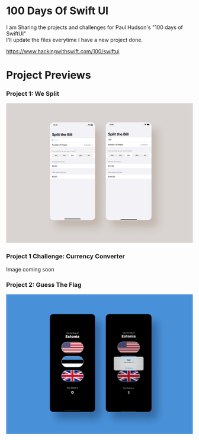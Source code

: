 # 100 Days Of Swift UI

I am Sharing the projects and challenges for Paul Hudson's "100 days of SwiftUI"  
I'll update the files everytime I have a new project done. 

https://www.hackingwithswift.com/100/swiftui

# Project Previews

### Project 1: We Split 

<img src="https://github.com/sunbird3000/100daysofswiftui/blob/master/01%20Project%201/Preview/Project%201%20-%20We%20Split%20-%20Preview.png?raw=true" width= "640">

### Project 1 Challenge: Currency Converter 
Image coming soon

### Project 2: Guess The Flag

<img src="https://github.com/sunbird3000/100daysofswiftui/blob/master/02%20Project%202%20/Preview/Project%202%20-%20Guess%20the%20Flag%20-%20Preview.png?raw=true" width= "640">
